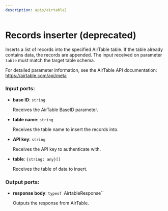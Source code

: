 ```yaml
---
description: apis/airtable]
---
```


# Records inserter (deprecated)

Inserts a list of records into the specified AirTable table.
If the table already contains data, the records are appended.
The input received on parameter `table` must match the target table schema.

For detailed parameter information, see the AirTable API documentation:
https://airtable.com/api/meta

### Input ports:

* __base ID__: `string`

    Receives the AirTable BaseID parameter.


* __table name__: `string`

    Receives the table name to insert the records into.


* __API key__: `string`

    Receives the API key to authenticate with.


* __table__: `{string: any}[]`

    Receives the table of data to insert.

### Output ports:

* __response body__: `typeof `AirtableResponse``

    Outputs the response from AirTable.


